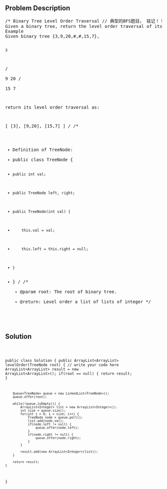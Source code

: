 <!--
<style>
  body { font-family: Arial, sans-serif; }
  .container { max-width: 400px; margin: 50px; padding: 10px; }
  .comment-block { background-color: #f9f9f9; padding: 10px; border-left: 5px solid #ccc; max-width: 400px; margin: 50px; overflow-wrap: break-word; white-space: pre-wrap; }
  .code-block { background-color: #f4f4f4; padding: 10px; border: 1px solid #ddd; }
</style>
-->

<div class='container'>
<h2>Problem Description</h2>
<div class='comment-block'>
<pre>
/* Binary Tree Level Order Traversal // 典型的BFS题目， 铭记！！！
Given a binary tree, return the level order traversal of its nodes' values. (ie, from left to right, level by level).
Example
Given binary tree {3,9,20,#,#,15,7},

    3
   / \
  9  20
    /  \
   15   7
 

return its level order traversal as:

[
  [3],
  [9,20],
  [15,7]
]
*/
/**
 * Definition of TreeNode:
 * public class TreeNode {
 *     public int val;
 *     public TreeNode left, right;
 *     public TreeNode(int val) {
 *         this.val = val;
 *         this.left = this.right = null;
 *     }
 * }
 */
    /**
     * @param root: The root of binary tree.
     * @return: Level order a list of lists of integer
     */
</pre>
</div>

<h2>Solution</h2>
<div class='code-block'>
<pre><code class='language-java'>

 
 
public class Solution {
    public ArrayList<ArrayList<Integer>> levelOrder(TreeNode root) {
        // write your code here
        ArrayList<ArrayList<Integer>> result = new ArrayList<ArrayList<Integer>>();
        if(root == null) {
            return result;
        }
        
        Queue<TreeNode> queue = new LinkedList<TreeNode>();
        queue.offer(root);
        
        while(!queue.isEmpty()) {
            ArrayList<Integer> list = new ArrayList<Integer>();
            int size = queue.size();
            for(int i = 0; i < size; i++) {
                TreeNode node = queue.poll();
                list.add(node.val);
                if(node.left != null) {
                    queue.offer(node.left);
                }
                if(node.right != null) {
                    queue.offer(node.right);
                }                
            }
            
            result.add(new ArrayList<Integer>(list));
        }
        
        return result;
    }
}</code></pre>
</div>
</div>
